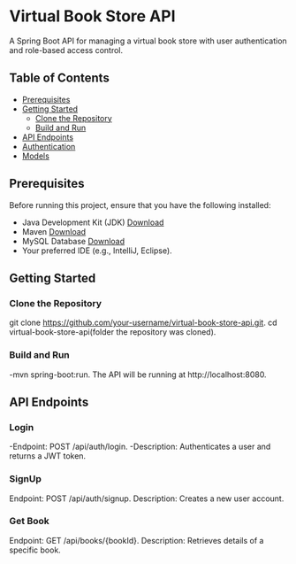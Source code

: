 # Virtual Book Store API

A Spring Boot API for managing a virtual book store with user authentication and role-based access control.

## Table of Contents

- [Prerequisites](#prerequisites)
- [Getting Started](#getting-started)
  - [Clone the Repository](#clone-the-repository)
  - [Build and Run](#build-and-run)
- [API Endpoints](#api-endpoints)
- [Authentication](#authentication)
- [Models](#models)

 ## Prerequisites

Before running this project, ensure that you have the following installed:

- Java Development Kit (JDK) [Download](https://www.oracle.com/java/technologies/javase-downloads.html)
- Maven [Download](https://maven.apache.org/download.cgi)
- MySQL Database [Download](https://dev.mysql.com/downloads/)
- Your preferred IDE (e.g., IntelliJ, Eclipse).

## Getting Started

### Clone the Repository
git clone https://github.com/your-username/virtual-book-store-api.git.
cd virtual-book-store-api(folder the repository was cloned).

### Build and Run
-mvn spring-boot:run.
The API will be running at http://localhost:8080.

## API Endpoints
### Login 
-Endpoint: POST /api/auth/login.
-Description:  Authenticates a user and returns a JWT token.

### SignUp
Endpoint: POST /api/auth/signup.
Description: Creates a new user account.

### Get Book
Endpoint: GET /api/books/{bookId}.
Description: Retrieves details of a specific book.


